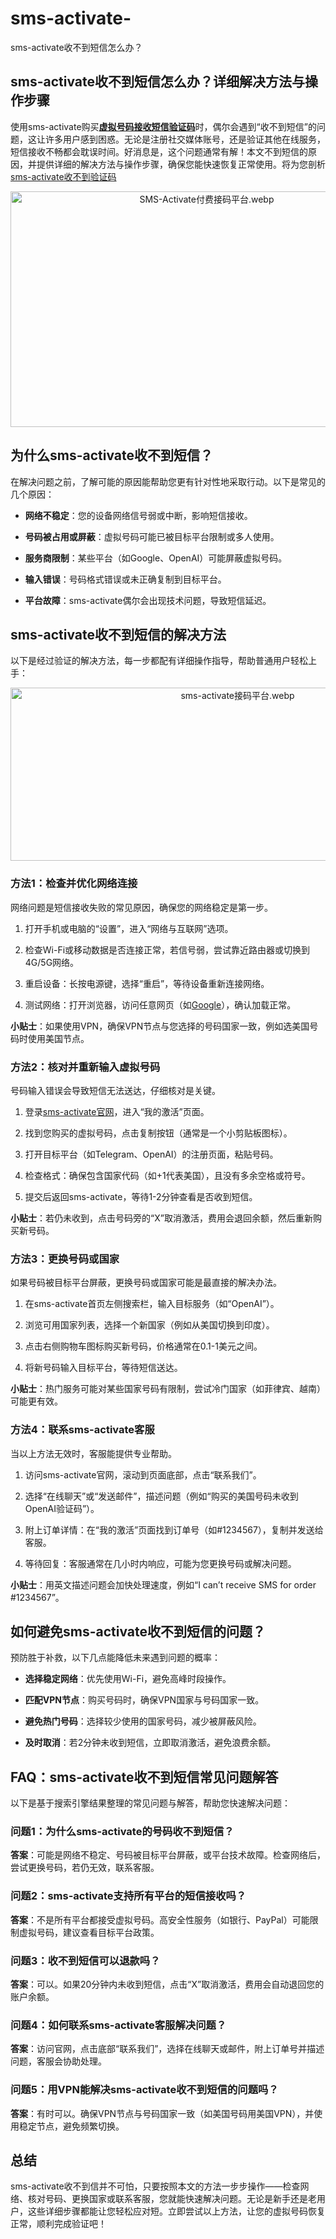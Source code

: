 # sms-activate-
sms-activate收不到短信怎么办？
<h2>
    sms-activate收不到短信怎么办？详细解决方法与操作步骤
</h2>
<p>
    使用sms-activate购买<a href="https://jiemapingtai.cc/" target="_self" title="虚拟号码接收短信验证码"><strong>虚拟号码接收短信验证码</strong></a>时，偶尔会遇到“收不到短信”的问题，这让许多用户感到困惑。无论是注册社交媒体账号，还是验证其他在线服务，短信接收不畅都会耽误时间。好消息是，这个问题通常有解！本文不到短信的原因，并提供详细的解决方法与操作步骤，确保您能快速恢复正常使用。将为您剖析<a href=“https://jiemapingtai.cc/post/31.html” target="_self" title="sms-activate收不到验证码">sms-activate收不到验证码</a>
</p>
<p style="text-align: center;">
    <img class="ue-image" src="https://jiemapingtai.cc/zb_users/upload/2025/03/202503171742186148873860.webp" title="SMS-Activate付费接码平台.webp" alt="SMS-Activate付费接码平台.webp" width="612" height="377" style="width: 612px; height: 377px;"/>
</p>
<h2>
    为什么sms-activate收不到短信？
</h2>
<p>
    在解决问题之前，了解可能的原因能帮助您更有针对性地采取行动。以下是常见的几个原因：
</p>
<ul class=" list-paddingleft-2">
    <li>
        <p>
            <strong>网络不稳定</strong>：您的设备网络信号弱或中断，影响短信接收。
        </p>
    </li>
    <li>
        <p>
            <strong>号码被占用或屏蔽</strong>：虚拟号码可能已被目标平台限制或多人使用。
        </p>
    </li>
    <li>
        <p>
            <strong>服务商限制</strong>：某些平台（如Google、OpenAI）可能屏蔽虚拟号码。
        </p>
    </li>
    <li>
        <p>
            <strong>输入错误</strong>：号码格式错误或未正确复制到目标平台。
        </p>
    </li>
    <li>
        <p>
            <strong>平台故障</strong>：sms-activate偶尔会出现技术问题，导致短信延迟。
        </p>
    </li>
</ul>
<h2>
    sms-activate收不到短信的解决方法
</h2>
<p>
    以下是经过验证的解决方法，每一步都配有详细操作指导，帮助普通用户轻松上手：
</p>
<p style="text-align: center;">
    <img class="ue-image" src="https://jiemapingtai.cc/zb_users/upload/2025/03/202503171742186223665261.webp" title="sms-activate接码平台.webp" alt="sms-activate接码平台.webp" width="711" height="277" style="width: 711px; height: 277px;"/>
</p>
<h3>
    方法1：检查并优化网络连接
</h3>
<p>
    网络问题是短信接收失败的常见原因，确保您的网络稳定是第一步。
</p>
<ol class=" list-paddingleft-2">
    <li>
        <p>
            打开手机或电脑的“设置”，进入“网络与互联网”选项。
        </p>
    </li>
    <li>
        <p>
            检查Wi-Fi或移动数据是否连接正常，若信号弱，尝试靠近路由器或切换到4G/5G网络。
        </p>
    </li>
    <li>
        <p>
            重启设备：长按电源键，选择“重启”，等待设备重新连接网络。
        </p>
    </li>
    <li>
        <p>
            测试网络：打开浏览器，访问任意网页（如<a href="https://www.google.com">Google</a>），确认加载正常。
        </p>
    </li>
</ol>
<p>
    <strong>小贴士</strong>：如果使用VPN，确保VPN节点与您选择的号码国家一致，例如选美国号码时使用美国节点。
</p>
<h3>
    方法2：核对并重新输入虚拟号码
</h3>
<p>
    号码输入错误会导致短信无法送达，仔细核对是关键。
</p>
<ol class=" list-paddingleft-2">
    <li>
        <p>
            登录<a href="https://sms-activate.guru/?ref=7323088" target="_self" title="sms-activate官网">sms-activate官网</a>，进入“我的激活”页面。
        </p>
    </li>
    <li>
        <p>
            找到您购买的虚拟号码，点击复制按钮（通常是一个小剪贴板图标）。
        </p>
    </li>
    <li>
        <p>
            打开目标平台（如Telegram、OpenAI）的注册页面，粘贴号码。
        </p>
    </li>
    <li>
        <p>
            检查格式：确保包含国家代码（如+1代表美国），且没有多余空格或符号。
        </p>
    </li>
    <li>
        <p>
            提交后返回sms-activate，等待1-2分钟查看是否收到短信。
        </p>
    </li>
</ol>
<p>
    <strong>小贴士</strong>：若仍未收到，点击号码旁的“X”取消激活，费用会退回余额，然后重新购买新号码。
</p>
<h3>
    方法3：更换号码或国家
</h3>
<p>
    如果号码被目标平台屏蔽，更换号码或国家可能是最直接的解决办法。
</p>
<ol class=" list-paddingleft-2">
    <li>
        <p>
            在sms-activate首页左侧搜索栏，输入目标服务（如“OpenAI”）。
        </p>
    </li>
    <li>
        <p>
            浏览可用国家列表，选择一个新国家（例如从美国切换到印度）。
        </p>
    </li>
    <li>
        <p>
            点击右侧购物车图标购买新号码，价格通常在0.1-1美元之间。
        </p>
    </li>
    <li>
        <p>
            将新号码输入目标平台，等待短信送达。
        </p>
    </li>
</ol>
<p>
    <strong>小贴士</strong>：热门服务可能对某些国家号码有限制，尝试冷门国家（如菲律宾、越南）可能更有效。
</p>
<h3>
    方法4：联系sms-activate客服
</h3>
<p>
    当以上方法无效时，客服能提供专业帮助。
</p>
<ol class=" list-paddingleft-2">
    <li>
        <p>
            访问sms-activate官网，滚动到页面底部，点击“联系我们”。
        </p>
    </li>
    <li>
        <p>
            选择“在线聊天”或“发送邮件”，描述问题（例如“购买的美国号码未收到OpenAI验证码”）。
        </p>
    </li>
    <li>
        <p>
            附上订单详情：在“我的激活”页面找到订单号（如#1234567），复制并发送给客服。
        </p>
    </li>
    <li>
        <p>
            等待回复：客服通常在几小时内响应，可能为您更换号码或解决问题。
        </p>
    </li>
</ol>
<p>
    <strong>小贴士</strong>：用英文描述问题会加快处理速度，例如“I can’t receive SMS for order #1234567”。
</p>
<h2>
    如何避免sms-activate收不到短信的问题？
</h2>
<p>
    预防胜于补救，以下几点能降低未来遇到问题的概率：
</p>
<ul class=" list-paddingleft-2">
    <li>
        <p>
            <strong>选择稳定网络</strong>：优先使用Wi-Fi，避免高峰时段操作。
        </p>
    </li>
    <li>
        <p>
            <strong>匹配VPN节点</strong>：购买号码时，确保VPN国家与号码国家一致。
        </p>
    </li>
    <li>
        <p>
            <strong>避免热门号码</strong>：选择较少使用的国家号码，减少被屏蔽风险。
        </p>
    </li>
    <li>
        <p>
            <strong>及时取消</strong>：若2分钟未收到短信，立即取消激活，避免浪费余额。
        </p>
    </li>
</ul>
<h2>
    FAQ：sms-activate收不到短信常见问题解答
</h2>
<p>
    以下是基于搜索引擎结果整理的常见问题与解答，帮助您快速解决问题：
</p>
<h3>
    问题1：为什么sms-activate的号码收不到短信？
</h3>
<p>
    <strong>答案</strong>：可能是网络不稳定、号码被目标平台屏蔽，或平台技术故障。检查网络后，尝试更换号码，若仍无效，联系客服。
</p>
<h3>
    问题2：sms-activate支持所有平台的短信接收吗？
</h3>
<p>
    <strong>答案</strong>：不是所有平台都接受虚拟号码。高安全性服务（如银行、PayPal）可能限制虚拟号码，建议查看目标平台政策。
</p>
<h3>
    问题3：收不到短信可以退款吗？
</h3>
<p>
    <strong>答案</strong>：可以。如果20分钟内未收到短信，点击“X”取消激活，费用会自动退回您的账户余额。
</p>
<h3>
    问题4：如何联系sms-activate客服解决问题？
</h3>
<p>
    <strong>答案</strong>：访问官网，点击底部“联系我们”，选择在线聊天或邮件，附上订单号并描述问题，客服会协助处理。
</p>
<h3>
    问题5：用VPN能解决sms-activate收不到短信的问题吗？
</h3>
<p>
    <strong>答案</strong>：有时可以。确保VPN节点与号码国家一致（如美国号码用美国VPN），并使用稳定节点，避免频繁切换。
</p>
<h2>
    总结
</h2>
<p>
    sms-activate收不到信并不可怕，只要按照本文的方法一步步操作——检查网络、核对号码、更换国家或联系客服，您就能快速解决问题。无论是新手还是老用户，这些详细步骤都能让您轻松应对短。立即尝试以上方法，让您的虚拟号码恢复正常，顺利完成验证吧！
</p>

